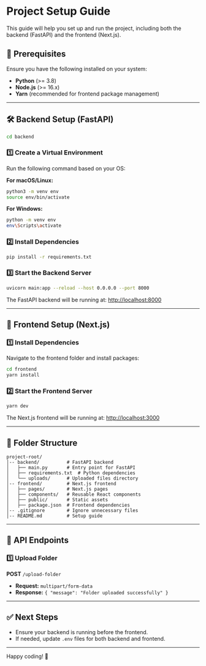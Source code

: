 # Project Setup Guide

This guide will help you set up and run the project, including both the backend (FastAPI) and the frontend (Next.js).

## 📌 Prerequisites

Ensure you have the following installed on your system:
- **Python** (>= 3.8)
- **Node.js** (>= 16.x)
- **Yarn** (recommended for frontend package management)

---

## 🛠️ Backend Setup (FastAPI)

```sh
cd backend
```

### 1️⃣ Create a Virtual Environment
Run the following command based on your OS:

**For macOS/Linux:**
```sh
python3 -m venv env
source env/bin/activate
```

**For Windows:**
```sh
python -m venv env
env\Scripts\activate
```

### 2️⃣ Install Dependencies
```sh
pip install -r requirements.txt
```

### 3️⃣ Start the Backend Server
```sh
uvicorn main:app --reload --host 0.0.0.0 --port 8000
```

The FastAPI backend will be running at: [http://localhost:8000](http://localhost:8000)

---

## 🎨 Frontend Setup (Next.js)

### 1️⃣ Install Dependencies
Navigate to the frontend folder and install packages:
```sh
cd frontend
yarn install
```

### 2️⃣ Start the Frontend Server
```sh
yarn dev
```

The Next.js frontend will be running at: [http://localhost:3000](http://localhost:3000)

---

## 📂 Folder Structure
```
project-root/
│-- backend/          # FastAPI backend
│   ├── main.py       # Entry point for FastAPI
│   ├── requirements.txt  # Python dependencies
│   └── uploads/      # Uploaded files directory
│-- frontend/         # Next.js frontend
│   ├── pages/        # Next.js pages
│   ├── components/   # Reusable React components
│   ├── public/       # Static assets
│   ├── package.json  # Frontend dependencies
│-- .gitignore        # Ignore unnecessary files
│-- README.md         # Setup guide
```

---

## 🚀 API Endpoints

### **1️⃣ Upload Folder**
**POST** `/upload-folder`
- **Request:** `multipart/form-data`
- **Response:** `{ "message": "Folder uploaded successfully" }`

---

## ✅ Next Steps
- Ensure your backend is running before the frontend.
- If needed, update `.env` files for both backend and frontend.

---

Happy coding! 🚀

